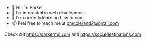 - 👋 Hi, I’m Parker
- 👀 I’m interested in web development
- 🌱 I’m currently learning how to code
- 📫 Feel free to reach me at pmcclelland2@gmail.com

Check out https://parkermc.com and https://socialdestinations.com
